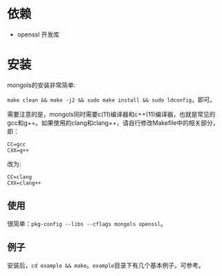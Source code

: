 # 依赖

- openssl 开发库

# 安装



mongols的安装非常简单:

`make clean && make -j2 && sudo make install && sudo ldconfig`，即可。

需要注意的是，mongols同时需要c(11)编译器和c++(11)编译器，也就是常见的gcc和g++。如果使用的clang和clang++，请自行修改Makefile中的相关部分，即：

```
CC=gcc
CXX=g++

```

改为:

```
CC=clang
CXX=clang++

```

## 使用

很简单：`pkg-config --libs --cflags mongols openssl`。


## 例子
 
安装后，`cd example && make`。`example`目录下有几个基本例子。可参考。
